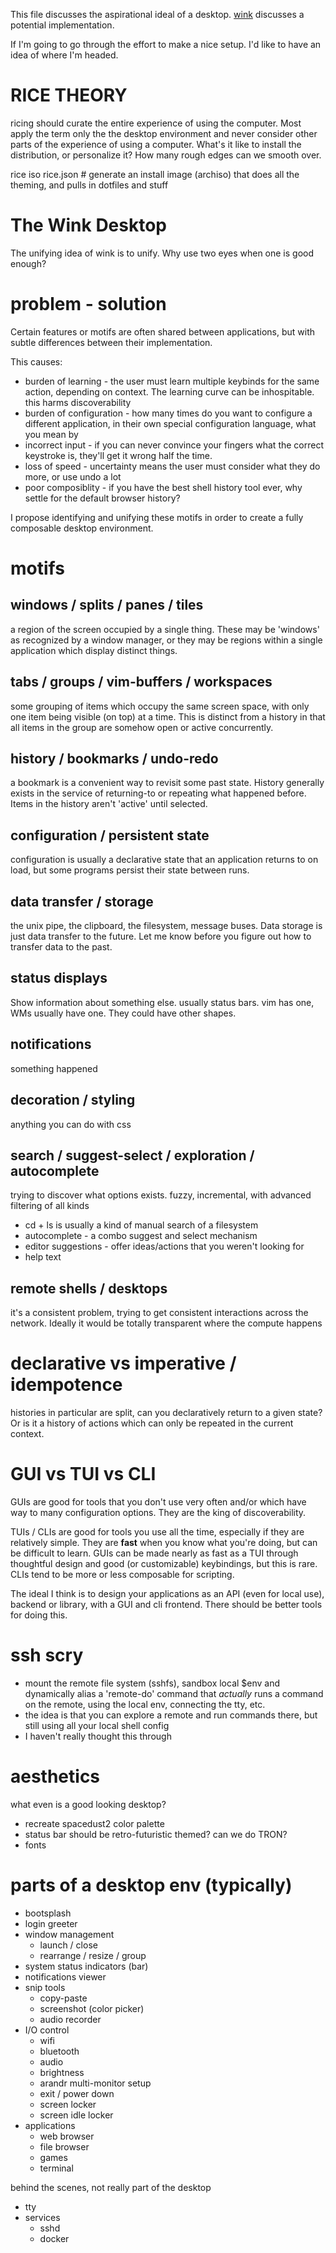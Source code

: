 This file discusses the aspirational ideal of a desktop.
[wink](wink.md) discusses a potential implementation.

If I'm going to go through the effort to make a nice setup. I'd like to have an idea of where I'm headed.

# RICE THEORY
ricing should curate the entire experience of using the computer.
Most apply the term only the the desktop environment and never consider other parts of the experience of using a computer.
What's it like to install the distribution, or personalize it?
How many rough edges can we smooth over.

rice iso rice.json # generate an install image (archiso) that does all the theming, and pulls in dotfiles and stuff

# The Wink Desktop
The unifying idea of wink is to unify. Why use two eyes when one is good enough?

# problem - solution
Certain features or motifs are often shared between applications, but with subtle differences between their implementation.

This causes:
* burden of learning - the user must learn multiple keybinds for the same action, depending on context. The learning curve can be inhospitable. this harms discoverability
* burden of configuration - how many times do you want to configure a different application, in their own special configuration language, what you mean by <Alt-w>
* incorrect input - if you can never convince your fingers what the correct keystroke is, they'll get it wrong half the time.
* loss of speed - uncertainty means the user must consider what they do more, or use undo a lot
* poor composiblity - if you have the best shell history tool ever, why settle for the default browser history?

I propose identifying and unifying these motifs in order to create a fully composable desktop environment.

# motifs
## windows / splits / panes / tiles
a region of the screen occupied by a single thing. These may be 'windows' as recognized by a window manager, or they may be regions within a single application which display distinct things.
## tabs / groups / vim-buffers / workspaces
some grouping of items which occupy the same screen space, with only one item being visible (on top) at a time.
This is distinct from a history in that all items in the group are somehow open or active concurrently.
## history / bookmarks / undo-redo
a bookmark is a convenient way to revisit some past state. History generally exists in the service of returning-to or repeating what happened before. Items in the history aren't 'active' until selected.
## configuration / persistent state
configuration is usually a declarative state that an application returns to on load, but some programs persist their state between runs.
## data transfer / storage
the unix pipe, the clipboard, the filesystem, message buses.
Data storage is just data transfer to the future.
Let me know before you figure out how to transfer data to the past.
## status displays
Show information about something else.
usually status bars. vim has one, WMs usually have one. They could have other shapes.
## notifications
something happened
## decoration / styling
anything you can do with css
## search / suggest-select / exploration / autocomplete
trying to discover what options exists.
fuzzy, incremental, with advanced filtering of all kinds
* cd + ls is usually a kind of manual search of a filesystem
* autocomplete - a combo suggest and select mechanism
* editor suggestions - offer ideas/actions that you weren't looking for
* help text
## remote shells / desktops
it's a consistent problem, trying to get consistent interactions across the network.
Ideally it would be totally transparent where the compute happens


# declarative vs imperative / idempotence
histories in particular are split, can you declaratively return to a given state?
Or is it a history of actions which can only be repeated in the current context.

# GUI vs TUI vs CLI
GUIs are good for tools that you don't use very often and/or which have way to many configuration options.
They are the king of discoverability.

TUIs / CLIs are good for tools you use all the time, especially if they are relatively simple. They are **fast** when you know what you're doing, but can be difficult to learn.
GUIs can be made nearly as fast as a TUI through thoughtful design and good (or customizable) keybindings, but this is rare.
CLIs tend to be more or less composable for scripting.

The ideal I think is to design your applications as an API (even for local use), backend or library, with a GUI and cli frontend.
There should be better tools for doing this.

# ssh scry
* mount the remote file system (sshfs), sandbox local $env and dynamically alias a 'remote-do' command that *actually* runs a command on the remote, using the local env, connecting the tty, etc.
* the idea is that you can explore a remote and run commands there, but still using all your local shell config
* I haven't really thought this through

# aesthetics
what even is a good looking desktop?
* recreate spacedust2 color palette
* status bar should be retro-futuristic themed? can we do TRON?
* fonts

# parts of a desktop env (typically)
* bootsplash
* login greeter
* window management
    * launch / close
    * rearrange / resize / group
* system status indicators (bar)
* notifications viewer
* snip tools
    * copy-paste
    * screenshot (color picker)
    * audio recorder
* I/O control
    * wifi
    * bluetooth
    * audio
    * brightness
    * arandr multi-monitor setup
    * exit / power down
    * screen locker
    * screen idle locker
* applications
    * web browser
    * file browser
    * games
    * terminal

behind the scenes, not really part of the desktop
* tty
* services
    * sshd
    * docker

